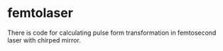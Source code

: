 # femtolaser
There is code for calculating pulse form transformation in femtosecond laser with chirped mirror.
